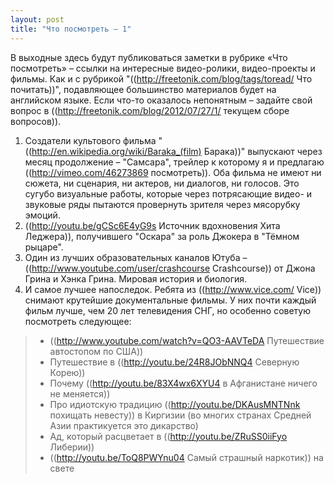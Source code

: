 ```yaml
---
layout: post
title: "Что посмотреть – 1"
---
```

В выходные здесь будут публиковаться заметки в рубрике «Что посмотреть» – ссылки на интересные видео-ролики, видео-проекты и фильмы. Как и с рубрикой "((http://freetonik.com/blog/tags/toread/ Что почитать))", подавляющее большинство материалов будет на английском языке. Если что-то оказалось непонятным – задайте свой вопрос в ((http://freetonik.com/blog/2012/07/27/1/ текущем сборе вопросов)).

1. Создатели культового фильма "((http://en.wikipedia.org/wiki/Baraka_(film) Барака))" выпускают через месяц продолжение – "Самсара", трейлер к которому я и предлагаю ((http://vimeo.com/46273869 посмотреть)). Оба фильма не имеют ни сюжета, ни сценария, ни актеров, ни диалогов, ни голосов. Это сугубо визуальные работы, которые через потрясающие видео- и звуковые ряды пытаются провернуть зрителя через мясорубку эмоций.
2. ((http://youtu.be/gCSc6E4yG9s Источник вдохновения Хита Леджера)), получившего "Оскара" за роль Джокера в "Тёмном рыцаре".
3. Один из лучших образовательных каналов Ютуба – ((http://www.youtube.com/user/crashcourse Crashcourse)) от Джона Грина и Хэнка Грина. Мировая история и биология.
4. И самое лучшее напоследок. Ребята из ((http://www.vice.com/ Vice)) снимают крутейшие документальные фильмы. У них почти каждый фильм лучше, чем 20 лет телевидения СНГ, но особенно советую посмотреть следующее:
> * ((http://www.youtube.com/watch?v=QO3-AAVTeDA Путешествие автостопом по США))
> * Путешествие в ((http://youtu.be/24R8JObNNQ4 Северную Корею)) 
> * Почему ((http://youtu.be/83X4wx6XYU4 в Афганистане ничего не меняется))
> * Про идиотскую традицию ((http://youtu.be/DKAusMNTNnk похищать невесту)) в Киргизии (во многих странах Средней Азии практикуется это дикарство)
> * Ад, который расцветает в ((http://youtu.be/ZRuSS0iiFyo Либерии))
> * ((http://youtu.be/ToQ8PWYnu04 Самый страшный наркотик)) на свете
